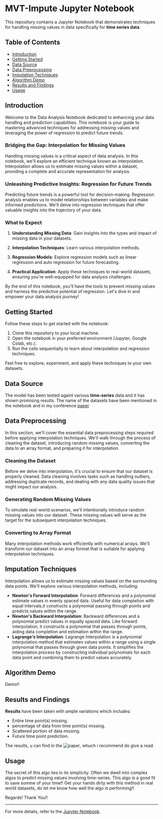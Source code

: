 # MVT-Impute Jupyter Notebook

This repository contains a Jupyter Notebook that demonstrates techniques for handling missing values in data specifically for **time series data**.

## Table of Contents

- [Introduction](#introduction)
- [Getting Started](#getting-started)
- [Data Source](#data-source)
- [Data Preprocessing](#data-preprocessing)
- [Imputation Techniques](#imputation-techniques)
- [Algorithm Demo](#algorithm-demo)
- [Results and Findings](#results-and-findings)
- [Usage](#usage)


## Introduction

Welcome to the Data Analysis Notebook dedicated to enhancing your data handling and prediction capabilities. This notebook is your guide to mastering advanced techniques for addressing missing values and leveraging the power of regression to predict future trends.

### Bridging the Gap: Interpolation for Missing Values

Handling missing values is a critical aspect of data analysis. In this notebook, we'll explore an efficient technique known as interpolation. Interpolation allows us to estimate missing values within a dataset, providing a complete and accurate representation for analysis.

### Unleashing Predictive Insights: Regression for Future Trends

Predicting future trends is a powerful tool for decision-making. Regression analysis enables us to model relationships between variables and make informed predictions. We'll delve into regression techniques that offer valuable insights into the trajectory of your data.

### What to Expect

1. **Understanding Missing Data**: Gain insights into the types and impact of missing data in your datasets.

2. **Interpolation Techniques**: Learn various interpolation methods.

3. **Regression Models**: Explore regression models such as linear regression and auto regression for future forecasting.

4. **Practical Application**: Apply these techniques to real-world datasets, ensuring you're well-equipped for data analysis challenges.

By the end of this notebook, you'll have the tools to prevent missing values and harness the predictive potential of regression. Let's dive in and empower your data analysis journey!

## Getting Started

Follow these steps to get started with the notebook:

1. Clone this repository to your local machine.
2. Open the notebook in your preferred environment (Jupyter, Google Colab, etc.).
3. Run the cells sequentially to learn about interpolation and regression techniques.

Feel free to explore, experiment, and apply these techniques to your own datasets.


## Data Source

The model has been tested againt various **time-series** data and it has shown promising results. The name of the datasets have been mentioned in the notebook and in my conference [paper](https://www.google.com)

## Data Preprocessing


In this section, we'll cover the essential data preprocessing steps required before applying interpolation techniques. We'll walk through the process of cleaning the dataset, introducing random missing values, converting the data to an array format, and preparing it for interpolation.

### Cleaning the Dataset

Before we delve into interpolation, it's crucial to ensure that our dataset is properly cleaned. Data cleaning involves tasks such as handling outliers, addressing duplicate records, and dealing with any data quality issues that might impact our analysis.

### Generating Random Missing Values

To simulate real-world scenarios, we'll intentionally introduce random missing values into our dataset. These missing values will serve as the target for the subsequent interpolation techniques.

### Converting to Array Format

Many interpolation methods work efficiently with numerical arrays. We'll transform our dataset into an array format that is suitable for applying interpolation techniques.

## Imputation Techniques

Interpolation allows us to estimate missing values based on the surrounding data points. We'll explore various interpolation methods, including:

- **Newton's Forward Interpolation**:  Forward differences and a polynomial estimate values in evenly spaced data. Useful for data completion with equal                                                 intervals,it constructs a polynomial passing through points and predicts values within the range.
- **Newton's Backward Interpolation**: Backward differences and a polynomial predict values in equally spaced data. Like forward interpolation, it constructs a                                          polynomial that passes through points, aiding data completion and estimation within the range.
- **Lagrange's Interpolation**:        Lagrange Interpolation is a polynomial interpolation method that estimates values within a range using a single polynomial                                        that passes through given data points. It simplifies the interpolation process by constructing individual polynomials for                                         each data point and combining them to predict values accurately.

## Algorithm Demo

Demo!!

## Results and Findings

**Results** have been taken with ample variations which includes:
-  Entire time point(s) missing.
- percentage of data from time point(s) missing.
- Scattered portion of data missing.
- Future time point prediction.

The results, u can find in the ![paper](https://google.co.in), whuch i recommend do give a read.
## Usage

The secret of this algo lies in its simplicity. Often we dwell into complex algos to predict missing values involving time-series. This algo is a good fit to save somme of your time!!
Get your hands dirty with this method in real world datasets, do let me know how well the algo is performing!!

Regards!
Thank You!!

---

For more details, refer to the [Jupyter Notebook](missing%20values%20final%20file.ipynb).

